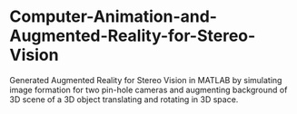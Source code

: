 # Computer-Animation-and-Augmented-Reality-for-Stereo-Vision
Generated Augmented Reality for Stereo Vision in MATLAB by simulating image formation for two pin-hole cameras and augmenting background of 3D scene of a 3D object translating and rotating in 3D space.
